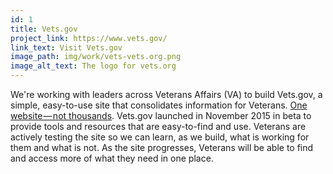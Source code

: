 ```yaml
---
id: 1
title: Vets.gov
project_link: https://www.vets.gov/
link_text: Visit Vets.gov
image_path: img/work/vets-vets.org.png
image_alt_text: The logo for vets.org
---
```


We're working with leaders across Veterans Affairs (VA) to build Vets.gov, a simple, easy-to-use site that consolidates information for Veterans. [One website&#8202;&mdash;&#8202;not thousands](https://www.vets.gov/playbook). Vets.gov launched in November 2015 in beta to provide tools and resources that are easy-to-find and use. Veterans are actively testing the site so we can learn, as we build, what is working for them and what is not. As the site progresses, Veterans will be able to find and access more of what they need in one place.